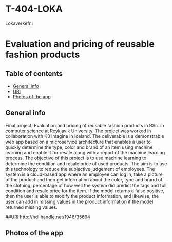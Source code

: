 # T-404-LOKA
Lokaverkefni

# Evaluation and pricing of reusable fashion products

## Table of contents
* [General info](#general-info)
* [URI](#uri)
* [Photos of the app](#photos-app)

## General info
Final project, Evaluation and pricing of reusable fashion products in BSc. in computer science at Reykjavik University. The project was worked in collaboration with K3 Imagine in Iceland. The deliverable is a demonstrable web app based on a microservice architecture that enables a user to quickly determine the type, color and brand of an item using machine learning and enable it for resale along with a report of the machine learning process.
The objective of this project is to use machine learning to determine the condition and resale price of used products. The aim is to use this technology to reduce the subjective judgement of employees.
The system is a cloud-based app where an employee can log in, take a picture of the product and then get information about the color, type and brand of the clothing, percentage of how well the system did predict the tags and full condition and resale price for the item. If the model returns a false positive, then the user is able to modify the product information, and likewise, the user can add in missing values in the product information if the model returned missing values.

##URI
http://hdl.handle.net/1946/35694

## Photos of the app




